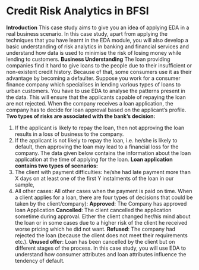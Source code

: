 # Credit Risk Analytics in BFSI


**Introduction**
This case study aims to give you an idea of applying EDA in a real business scenario. In this case study, apart from applying the techniques that you have learnt in the EDA module, you will also develop a basic understanding of risk analytics in banking and financial services and understand how data is used to minimise the risk of losing money while lending to customers.
**Business Understanding**
The loan providing companies find it hard to give loans to the people due to their insufficient or non-existent credit history. Because of that, some consumers use it as their advantage by becoming a defaulter. Suppose you work for a consumer finance company which specialises in lending various types of loans to urban customers. You have to use EDA to analyse the patterns present in the data. This will ensure that the applicants capable of repaying the loan are not rejected.
When the company receives a loan application, the company has to decide for loan approval based on the applicant’s profile.
**Two types of risks are associated with the bank’s decision:**
1. If the applicant is likely to repay the loan, then not approving the loan results in a loss of business to the company.
2. If the applicant is not likely to repay the loan, i.e. he/she is likely to default, then approving the loan may lead to a financial loss for the company.
The data given below contains the information about the loan application at the time of applying for the loan.
**Loan application contains two types of scenarios:**
1. The client with payment difficulties: he/she had late payment more than X days on at least one of the first Y instalments of the loan in our sample,
2. All other cases: All other cases when the payment is paid on time.
When a client applies for a loan, there are four types of decisions that could be taken by the client/company):
**Approved**: The Company has approved loan Application
**Cancelled**: The client cancelled the application sometime during approval. Either the client changed her/his mind about the loan or in some cases due to a higher risk of the client he received worse pricing which he did not want.
**Refused**: The company had rejected the loan (because the client does not meet their requirements etc.).
**Unused offer**:  Loan has been cancelled by the client but on different stages of the process.
In this case study, you will use EDA to understand how consumer attributes and loan attributes influence the tendency of default.
